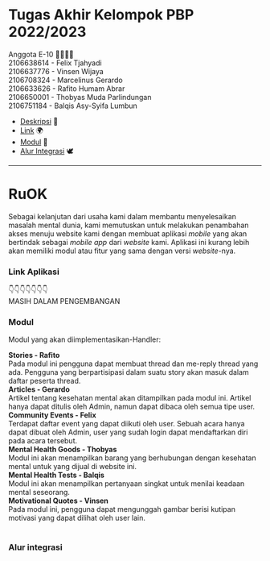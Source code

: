 # Tugas Akhir Kelompok PBP 2022/2023

Anggota E-10 👨‍👨‍👦‍👦  
2106638614 - Felix Tjahyadi  
2106637776 - Vinsen Wijaya  
2106708324 - Marcelinus Gerardo  
2106633626 - Rafito Humam Abrar  
2106650001 - Thobyas Muda Parlindungan  
2106751184 - Balqis Asy-Syifa Lumbun  

- [Deskripsi](#ruok) 📱
- [Link](#link-aplikasi) 🌍
- [Modul](#modul) 🎯
- [Alur Integrasi](#alur-integrasi) 🕊
---

# RuOK
Sebagai kelanjutan dari usaha kami dalam membantu menyelesaikan masalah mental dunia, kami memutuskan untuk melakukan penambahan akses menuju website kami dengan membuat aplikasi _mobile_ yang akan bertindak sebagai _mobile app_ dari _website_ kami. Aplikasi ini kurang lebih akan memiliki modul atau fitur yang sama dengan versi _website_-nya. 
<br>

### Link Aplikasi
👇👇👇👇👇👇👇  
MASIH DALAM PENGEMBANGAN
<br>

### Modul
Modul yang akan diimplementasikan-Handler:

**Stories - Rafito**  
Pada modul ini pengguna dapat membuat thread dan me-reply thread yang ada. Pengguna yang berpartisipasi dalam suatu story akan masuk dalam daftar peserta thread.  
**Articles - Gerardo**  
Artikel tentang kesehatan mental akan ditampilkan pada modul ini. Artikel hanya dapat ditulis oleh Admin, namun dapat dibaca oleh semua tipe user.  
**Community Events - Felix**  
Terdapat daftar event yang dapat diikuti oleh user. Sebuah acara hanya dapat dibuat oleh Admin, user yang sudah login dapat mendaftarkan diri pada acara tersebut.  
**Mental Health Goods - Thobyas**  
Modul ini akan menampilkan barang yang berhubungan dengan kesehatan mental untuk yang dijual di website ini.  
**Mental Health Tests - Balqis**  
Modul ini akan menampilkan pertanyaan singkat untuk menilai keadaan mental seseorang.  
**Motivational Quotes - Vinsen**  
Pada modul ini, pengguna dapat mengunggah gambar berisi kutipan motivasi yang dapat dilihat oleh user lain.  
<br>

### Alur integrasi
